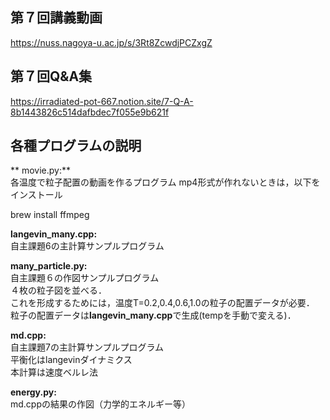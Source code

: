 ## 第７回講義動画 <br>
https://nuss.nagoya-u.ac.jp/s/3Rt8ZcwdjPCZxgZ
## 第７回Q&A集
https://irradiated-pot-667.notion.site/7-Q-A-8b1443826c514dafbdec7f055e9b621f
## 各種プログラムの説明　<br>

** movie.py:**<br>
各温度で粒子配置の動画を作るプログラム
mp4形式が作れないときは，以下をインストール

brew install ffmpeg

**langevin_many.cpp:**<br>
自主課題6の主計算サンプルプログラム<br>

**many_particle.py:**<br>
自主課題６の作図サンプルプログラム<br>
４枚の粒子図を並べる．<br>
これを形成するためには，温度T=0.2,0.4,0.6,1.0の粒子の配置データが必要．<br>
粒子の配置データは**langevin_many.cpp**で生成(tempを手動で変える)．<br>

**md.cpp:**<br>
自主課題7の主計算サンプルプログラム<br>
平衡化はlangevinダイナミクス<br>
本計算は速度ベルレ法

**energy.py:**<br>
md.cppの結果の作図（力学的エネルギー等）
